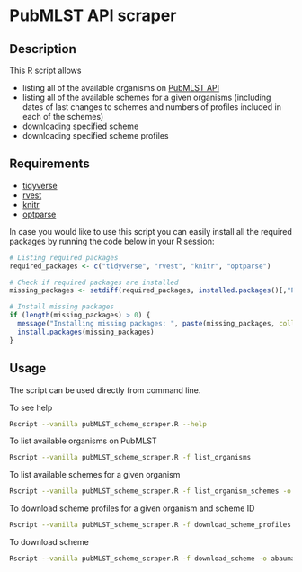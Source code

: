 # PubMLST API scraper



## Description

This R script allows
  - listing all of the available organisms on [PubMLST API](https://rest.pubmlst.org)
  - listing all of the available schemes for a given organisms (including dates of last changes to schemes and numbers of profiles included in each of the schemes)
  - downloading specified scheme
  - downloading specified scheme profiles

## Requirements
- [tidyverse](https://cran.r-project.org/web/packages/tidyverse/index.html)
- [rvest](https://cran.r-project.org/web/packages/rvest/index.html)
- [knitr](https://cran.r-project.org/web/packages/knitr/index.html)
- [optparse](https://cran.r-project.org/web/packages/optparse/index.html)

In case you would like to use this script you can easily install all the required packages by running the code below in your R session: 

```R
# Listing required packages
required_packages <- c("tidyverse", "rvest", "knitr", "optparse")

# Check if required packages are installed
missing_packages <- setdiff(required_packages, installed.packages()[,"Package"])

# Install missing packages
if (length(missing_packages) > 0) {
  message("Installing missing packages: ", paste(missing_packages, collapse = ", "))
  install.packages(missing_packages)
}
```

## Usage

The script can be used directly from command line. 


To see help

```bash
Rscript --vanilla pubMLST_scheme_scraper.R --help
```

To list available organisms on PubMLST

```bash
Rscript --vanilla pubMLST_scheme_scraper.R -f list_organisms
```

To list available schemes for a given organism

```bash
Rscript --vanilla pubMLST_scheme_scraper.R -f list_organism_schemes -o abaumannii
```

To download scheme profiles for a given organism and scheme ID

```bash
Rscript --vanilla pubMLST_scheme_scraper.R -f download_scheme_profiles -o abaumannii -s 1
```

To download scheme

```bash
Rscript --vanilla pubMLST_scheme_scraper.R -f download_scheme -o abaumannii -s 1
```
